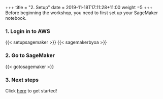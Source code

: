 +++
title = "2. Setup"
date = 2019-11-18T17:11:28+11:00
weight =5
+++
Before beginning the workshop, you need to first set up your SageMaker notebook.

### 1. Login in to AWS
{{< setupsagemaker >}}
{{< sagemakerbyoa >}}


### 2. Go to SageMaker

{{< gotosagemaker >}}


### 3. Next steps
Click [here](../solution_deployment/) to get started!